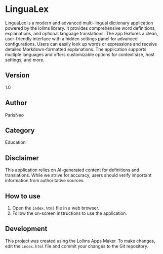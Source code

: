 
# LinguaLex

LinguaLex is a modern and advanced multi-lingual dictionary application powered by the lollms library. It provides comprehensive word definitions, explanations, and optional language translations. The app features a clean, user-friendly interface with a hidden settings panel for advanced configurations. Users can easily look up words or expressions and receive detailed Markdown-formatted explanations. The application supports multiple languages and offers customizable options for context size, host settings, and more.

## Version
1.0

## Author
ParisNeo

## Category
Education

## Disclaimer
This application relies on AI-generated content for definitions and translations. While we strive for accuracy, users should verify important information from authoritative sources.

## How to use
1. Open the `index.html` file in a web browser.
2. Follow the on-screen instructions to use the application.

## Development
This project was created using the Lollms Apps Maker. To make changes, edit the `index.html` file and commit your changes to the Git repository.
